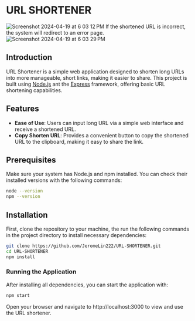 # URL SHORTENER
![Screenshot 2024-04-19 at 6 03 12 PM](https://github.com/JeromeLin222/URL-SHORTENER/assets/31838309/63e95dc7-5622-44bb-a906-68fa84c1a880)
If the shortened URL is incorrect, the system will redirect to an error page.
![Screenshot 2024-04-19 at 6 03 29 PM](https://github.com/JeromeLin222/URL-SHORTENER/assets/31838309/4369dde9-fd34-4bf2-8992-74a1bc8be392)


## Introduction
URL Shortener is a simple web application designed to shorten long URLs into more manageable, short links, making it easier to share. This project is built using [Node.js](https://nodejs.ort/) ant the [Express](https://expressjs.com) framework, offering basic URL shortening capabilities.

## Features
* **Ease of Use**: Users can input long URL via a simple web interface and receive a shortened URL.
* **Copy Shorten URL**: Provides a convenient button to copy the shortened URL to the clipboard, making it easy to share the link.

## Prerequisites
Make sure your system has Node.js and npm installed. You can check their installed versions with the following commands:
```bash
node --version
npm --version
```

## Installation
First, clone the repository to your machine, the run the following commands in the project directory to install necessary dependencies:
```bash
git clone https://github.com/JeromeLin222/URL-SHORTENER.git
cd URL-SHORTENER
npm install
```
### Running the Application
After installing all dependencies, you can start the application with:
```bash
npm start
```
Open your browser and navigate to http://localhost:3000 to view and use the URL shortener.
